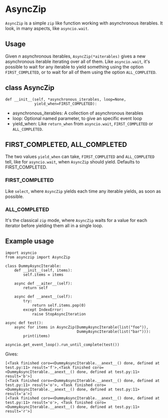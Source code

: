 # AsyncZip

`AsyncZip` is a simple `zip` like function working with asynchronous
iterables. It look, in many aspects, like `asyncio.wait`.

## Usage

Given *n* asynchronous iterables, `AsyncZip(*aiterables)` gives a new
asynchronous iterable iterating over all of them. Like `asyncio.wait`,
it's possible to wait for any iterable to yield something using the
option `FIRST_COMPLETED`, or to wait for all of them using the option
`ALL_COMPLETED`.

## class AsyncZip

    def __init__(self, *asynchronous_iterables, loop=None,
                 yield_when=FIRST_COMPLETED):

 - asynchronous_iterables: A collection of asynchronous iterables
 - loop: Optional named parameter, to give an specific event loop
 - yield_when: Like `return_when` from `asyncio.wait`,
   `FIRST_COMPLETED` or `ALL_COMPLETED`.

## FIRST_COMPLETED, ALL_COMPLETED

The two values `yield_when` can take, `FIRST_COMPLETED` and
`ALL_COMPLETED` tell, like for `asyncio.wait`, when `AsyncZip` should
yield. Defaults to FIRST_COMPLETED.

### FIRST_COMPLETED

Like `select`, where `AsyncZip` yields each time any iterable yields,
as soon as possible.

### ALL_COMPLETED

It's the classical `zip` mode, where `AsyncZip` waits for a value for
each iterator before yielding them all in a single loop.

## Example usage

    import asyncio
    from asynczip import AsyncZip

    class DummyAsyncIterable:
        def __init__(self, items):
            self.items = items

        async def __aiter__(self):
            return self

        async def __anext__(self):
            try:
                return self.items.pop(0)
            except IndexError:
                raise StopAsyncIteration

    async def test():
        async for items in AsyncZip(DummyAsyncIterable(list("foo")),
                                    DummyAsyncIterable(list("bar"))):
            print(items)

    asyncio.get_event_loop().run_until_complete(test())

Gives:

    [<Task finished coro=<DummyAsyncIterable.__anext__() done, defined at test.py:11> result='f'>,<Task finished coro=<DummyAsyncIterable.__anext__() done, defined at test.py:11> result='b'>]
    [<Task finished coro=<DummyAsyncIterable.__anext__() done, defined at test.py:11> result='o'>, <Task finished coro=<DummyAsyncIterable.__anext__() done, defined at test.py:11> result='a'>]
    [<Task finished coro=<DummyAsyncIterable.__anext__() done, defined at test.py:11> result='o'>, <Task finished coro=<DummyAsyncIterable.__anext__() done, defined at test.py:11> result='r'>]
